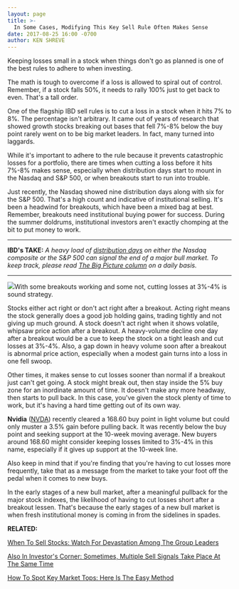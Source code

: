 ```yaml
---
layout: page
title: >-
  In Some Cases, Modifying This Key Sell Rule Often Makes Sense
date: 2017-08-25 16:00 -0700
author: KEN SHREVE
---
```





Keeping losses small in a stock when things don't go as planned is one of the best rules to adhere to when investing.


The math is tough to overcome if a loss is allowed to spiral out of control. Remember, if a stock falls 50%, it needs to rally 100% just to get back to even. That's a tall order.


One of the flagship IBD sell rules is to cut a loss in a stock when it hits 7% to 8%. The percentage isn't arbitrary. It came out of years of research that showed growth stocks breaking out bases that fell 7%-8% below the buy point rarely went on to be big market leaders. In fact, many turned into laggards.


While it's important to adhere to the rule because it prevents catastrophic losses for a portfolio, there are times when cutting a loss before it hits 7%-8% makes sense, especially when distribution days start to mount in the Nasdaq and S&P 500, or when breakouts start to run into trouble.


Just recently, the Nasdaq showed nine distribution days along with six for the S&P 500. That's a high count and indicative of institutional selling. It's been a headwind for breakouts, which have been a mixed bag at best. Remember, breakouts need institutional buying power for success. During the summer doldrums, institutional investors aren't exactly chomping at the bit to put money to work.




---


**IBD's TAKE:** *A heavy load of [distribution days](https://www.investors.com/how-to-invest/investors-corner/how-do-you-spot-a-major-market-top-easy-look-for-heavy-distribution/) on either the Nasdaq composite or the S&P 500 can signal the end of a major bull market. To keep track, please read [The Big Picture column](https://www.investors.com/category/market-trend/the-big-picture/) on a daily basis.*




---


![](https://www.investors.com/wp-content/uploads/2017/08/ICnvda082817.png)With some breakouts working and some not, cutting losses at 3%-4% is sound strategy.


Stocks either act right or don't act right after a breakout. Acting right means the stock generally does a good job holding gains, trading tightly and not giving up much ground. A stock doesn't act right when it shows volatile, whipsaw price action after a breakout. A heavy-volume decline one day after a breakout would be a cue to keep the stock on a tight leash and cut losses at 3%-4%. Also, a gap down in heavy volume soon after a breakout is abnormal price action, especially when a modest gain turns into a loss in one fell swoop.


Other times, it makes sense to cut losses sooner than normal if a breakout just can't get going. A stock might break out, then stay inside the 5% buy zone for an inordinate amount of time. It doesn't make any more headway, then starts to pull back. In this case, you've given the stock plenty of time to work, but it's having a hard time getting out of its own way.


**Nvidia** ([NVDA](https://research.investors.com/quote.aspx?symbol=NVDA)) recently cleared a 168.60 buy point in light volume but could only muster a 3.5% gain before pulling back. It was recently below the buy point and seeking support at the 10-week moving average. New buyers around 168.60 might consider keeping losses limited to 3%-4% in this name, especially if it gives up support at the 10-week line.


Also keep in mind that if you're finding that you're having to cut losses more frequently, take that as a message from the market to take your foot off the pedal when it comes to new buys.


In the early stages of a new bull market, after a meaningful pullback for the major stock indexes, the likelihood of having to cut losses short after a breakout lessen. That's because the early stages of a new bull market is when fresh institutional money is coming in from the sidelines in spades.


**RELATED:**


[When To Sell Stocks: Watch For Devastation Among The Group Leaders](https://www.investors.com/how-to-invest/investors-corner/know-this-sell-rule-get-ready-for-an-exit-when-the-groups-leaders-crumble/)


[Also In Investor's Corner: Sometimes, Multiple Sell Signals Take Place At The Same Time](https://www.investors.com/how-to-invest/investors-corner/lightning-strikes-twice-multiple-sell-signals-can-trigger-the-same-day/)


[How To Spot Key Market Tops: Here Is The Easy Method](https://www.investors.com/how-to-invest/investors-corner/how-do-you-spot-a-major-market-top-easy-look-for-heavy-distribution/)




